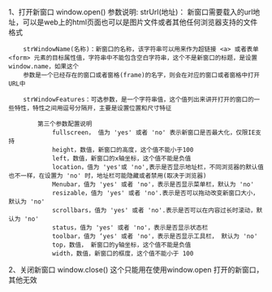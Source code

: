 1、打开新窗口 window.open()
    参数说明:
        strUrl(地址)： 新窗口需要载入的url地址，可以是web上的html页面也可以是图片文件或者其他任何浏览器支持的文件格式

        strWindowName(名称)：新窗口的名称，该字符串可以用来作为超链接 <a> 或者表单<form> 元素的目标属性值，字符串中不能包含空白字符串，这个不是新窗口的标题，是设置 window.name，如果这个
        参数是一个已经存在的窗口或者窗格(frame)的名字，则会在对应的窗口或者窗格中打开URL中

        strWindowFeatures：可选参数，是一个字符串值，这个值列出来讲开打开的窗口的一些特性，特性之间用逗号分隔开，主要是设置位置和尺寸特征

            第三个参数配置说明
                fullscreen， 值为 'yes' 或者 'no' 表示新窗口是否最大化，仅限IE支持
                height，数值，新窗口的高度，这个值不能小于100
                left，数值，新窗口的x轴坐标，这个值不能是负值
                location，值为 'yes'或 'no',表示是否显示地址栏，不同浏览器的默认值也不一样，在设置为 'no' 时，地址栏可能隐藏或者禁用(取决于浏览器)
                Menubar，值为 'yes' 或者 'no'，表示是否显示菜单栏，默认为 'no'
                resizable，值为 'yes' 或者 'no'.表示是否可以拖动改变新窗口大小，默认为 'no'
                scrollbars，值为 'yes' 或者 'no'.表示是否可以在内容过长时滚动，默认为 'no'
                status，值为 'yes' 或者 'no'，表示是否显示状态栏
                toolbar，值为 ‘yes' 或者 'no'，表示是否显示工具栏， 默认为 'no'
                top，数值， 新窗口的y轴坐标，这个值不能是负值
                width，数值，新窗口的框度，这个值不能小于 100


2、关闭新窗口 window.close()
        这个只能用在使用window.open 打开的新窗口，其他无效
